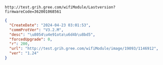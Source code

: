 `http://test.grih.gree.com/wifiModule/Lastversion?firmwareCode=362001068561`

```json
{
  "CreateDate": "2024-04-23 03:01:53",
  "commProtVer": "V3.2.M",
  "desc": "\u8054\u4e91ota\u6d4b\u8bd5",
  "forcedUpgrade": 0,
  "r": 200,
  "url": "http://test.grih.gree.com/wifiModule/image/19093/1146912",
  "ver": "1.24"
}
```